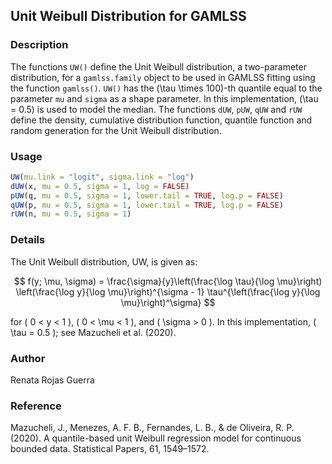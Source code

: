 ## Unit Weibull Distribution for GAMLSS

### Description

The functions `UW()` define the Unit Weibull distribution, a two-parameter distribution, for a `gamlss.family` object to be used in GAMLSS fitting using the function `gamlss()`. `UW()` has the \(\tau \times 100\)-th quantile equal to the parameter `mu` and `sigma` as a shape parameter. In this implementation, \(\tau = 0.5\) is used to model the median. The functions `dUW`, `pUW`, `qUW` and `rUW` define the density, cumulative distribution function, quantile function and random generation for the Unit Weibull distribution.

### Usage
```r
UW(mu.link = "logit", sigma.link = "log")
dUW(x, mu = 0.5, sigma = 1, log = FALSE)
pUW(q, mu = 0.5, sigma = 1, lower.tail = TRUE, log.p = FALSE)
qUW(p, mu = 0.5, sigma = 1, lower.tail = TRUE, log.p = FALSE)
rUW(n, mu = 0.5, sigma = 1)
```

### Details

The Unit Weibull distribution, UW, is given as:

$$
f(y; \mu, \sigma) = \frac{\sigma}{y}\left(\frac{\log \tau}{\log \mu}\right)
\left(\frac{\log y}{\log \mu}\right)^{\sigma - 1} 
\tau^{\left(\frac{\log y}{\log \mu}\right)^\sigma}
$$

for \( 0 < y < 1 \), \( 0 < \mu < 1 \), and \( \sigma > 0 \). In this implementation, \( \tau = 0.5 \); see Mazucheli et al. (2020).

### Author

Renata Rojas Guerra

### Reference

Mazucheli, J., Menezes, A. F. B., Fernandes, L. B., & de Oliveira, R. P. (2020). A quantile-based unit Weibull regression model for continuous bounded data. Statistical Papers, 61, 1549–1572.